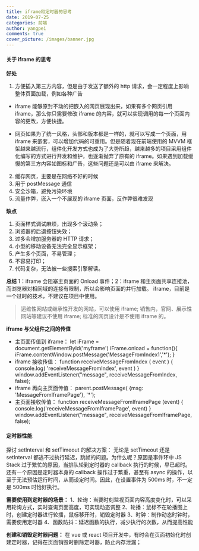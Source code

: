 ```yaml
---
title: iframe和定时器的思考
date: 2019-07-25
categories: 前端
author: yangpei
comments: true
cover_picture: /images/banner.jpg
---
```


#### 关于 iframe 的思考

**好处**

1. 方便插入第三方内容，但是由于发送了额外的 http 请求，会一定程度上影响整体页面加载，例如各种广告

- iframe 能够原封不动的把嵌入的网页展现出来，如果有多个网页引用 iframe，那么你只需要修改 iframe 的内容，就可以实现调用的每一个页面内容的更改，方便快捷。

<!-- more -->

- 网页如果为了统一风格，头部和版本都是一样的，就可以写成一个页面，用 iframe 来嵌套，可以增加代码的可重用。但是随着现在前端使用的 MVVM 框架越来越流行，组件化开发方式也成为了大势所趋，越来越多的项目采用组件化编写的方式进行开发和维护，也逐渐抛弃了原有的 iframe。如果遇到加载缓慢的第三方内容如图标和广告，这些问题还是可以由 iframe 来解决。

2. 缓存网页，主要是在网络不好的时候
3. 用于 postMessage 通信
4. 安全沙箱，避免污染环境
5. 流量作弊，嵌入一个不展现的 iframe 页面，反作弊很难发现

**缺点**

1. 页面样式调试麻烦，出现多个滚动条；
2. 浏览器的后退按钮失效；
3. 过多会增加服务器的 HTTP 请求；
4. 小型的移动设备无法完全显示框架；
5. 产生多个页面，不易管理；
6. 不容易打印；
7. 代码复杂，无法被一些搜索引擎解读。

**总结**
1：iframe 会阻塞主页面的 Onload 事件；2：iframe 和主页面共享连接池，而浏览器对相同域的连接有限制，所以会影响页面的并行加载。 iframe，目前是一个过时的技术，不建议在项目中使用。

> 运维性网站或继承性开发的网站，可以使用 iframe;
> 销售内，官网、展示性网站等建议不使用 iframe;
> 标准的网页设计是不使用 iframe 的。

**iframe 与父组件之间的传值**

- 主页面传值到 iframe：
  let iFrame = document.getElementById('myframe')
  iFrame.onload = function(){
  iFrame.contentWindow.postMessage('MessageFromIndex1','\*');
  }
- iframe 接收传值：
  function receiveMessageFromIndex ( event ) {
  console.log( 'receiveMessageFromIndex', event )
  }
  window.addEventListener("message", receiveMessageFromIndex, false);
- iframe 再向主页面传值：
  parent.postMessage( {msg: 'MessageFromIframePage'}, '\*');
- 主页面接收传值：
  function receiveMessageFromIframePage (event) {
  console.log('receiveMessageFromIframePage', event)
  }
  window.addEventListener("message", receiveMessageFromIframePage, false);

<!-- 目前在项目开发中，为了修改老旧的项目（html 页面和 jquery 操作 dom 的形式），融入新 cms 的表单（vue 组件式开发），暂且使用了 iframe 嵌入。同时也遇到了许多问题：

1. iframe 的嵌入存在跨域的问题，如果子域与主域不是同域，则会产生跨域的问题。因此会产生调试不方便的问题。可以采用 fiddler 代理的方案进行本地调试，将在线的 js 代理到本地的 js，本地 localhost 调试的 iframe 静态页面映射到线上域名，实现预期的效果之后，可替换线上的文件。
2. 开始在调整 iframe 时，会存在 iframe 的位置摆放问题。起初是采用 table 形式嵌入 iframe，动态调整参数可以解决
   虽然能解决 iframe 摆放位置的问题，但是也存在新的问题：
   表单数据时而可以点击，时而不能点击，后来去掉了 table 布局，删除了 iframe 中多余的部分，改为纯净的页面，直接通过 iframe 标签嵌入可以解决此问题。
3. iframe 的高度动态调整方案：
- 创建了 setInterval 定时器，在页面内容没有变化时，还是在不断地执行定时器，此处会消耗页面的性能；
- 高度变化不连贯，存在延迟的现象；
- 高度逐渐减小时，会出现卡顿变化的现象，一点点地在减小，不知道具体的原因； -->

#### 定时器性能

探讨 setInterval 和 setTimeout 的解决方案：
无论是 setTimeout 还是 setInterval 都逃不过执行延迟，跳帧的问题。为什么呢？原因是事件环中 JS Stack 过于繁忙的原因，当排队轮到定时器的 callback 执行的时候，早已超时。还有一个原因是定时器本身的 callback 操作过于繁重，甚至有 async 的操作，以至于无法预估运行时间，从而设定时间。因此，在设置事件为 500ms 时，不一定是 500ms 时恰好执行。

**需要使用到定时器的场景：**
1、轮询：当要时刻监视页面内容高度变化时，可以采用轮询方式，实时查询页面高度，可实现动态调整
2、轮播：鼠标不在轮播图上时，创建定时器进行轮播，鼠标移开时，销毁定时器
3、时钟：制作动态时钟时，需要使用定时器
4、函数防抖：延迟函数的执行，减少执行的次数，从而提高性能

**创建和销毁定时器问题：**
在 vue 或 react 项目开发中，有时会在页面初始化时创建定时器，记得在页面销毁时删除定时器，防止内存泄漏；
